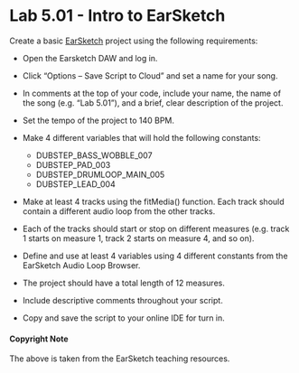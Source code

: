 # Lab 5.01 - Intro to EarSketch

Create a basic [EarSketch] project using the following requirements:
* Open the Earsketch DAW and log in.
* Click “Options – Save Script to Cloud” and set a name for your song.
* In comments at the top of your code, include your name, the name of the song (e.g. “Lab 5.01”), and a brief, clear description of the project.
* Set the tempo of the project to 140 BPM.
* Make 4 different variables that will hold the following constants:
    * DUBSTEP_BASS_WOBBLE_007
    * DUBSTEP_PAD_003
    * DUBSTEP_DRUMLOOP_MAIN_005
    * DUBSTEP_LEAD_004

* Make at least 4 tracks using the fitMedia() function. Each track should contain a different audio loop from the other tracks.
* Each of the tracks should start or stop on different measures (e.g. track 1 starts on measure 1, track 2 starts on measure 4, and so on).
* Define and use at least 4 variables using 4 different constants from the EarSketch Audio Loop Browser.
* The project should have a total length of 12 measures.
* Include descriptive comments throughout your script.
* Copy and save the script to your online IDE for turn in.

#### Copyright Note
The above is taken from the EarSketch teaching resources. 

[EarSketch]: http://earsketch.gatech.edu/earsketch2/
